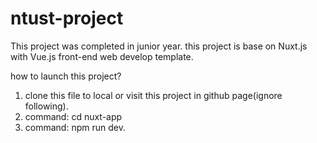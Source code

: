 # ntust-project
This project was completed in junior year.
this project is base on Nuxt.js with Vue.js front-end web develop template.

how to launch this project?
1. clone this file to local or visit this project in github page(ignore following).
2. command: cd nuxt-app
3. command: npm run dev.
